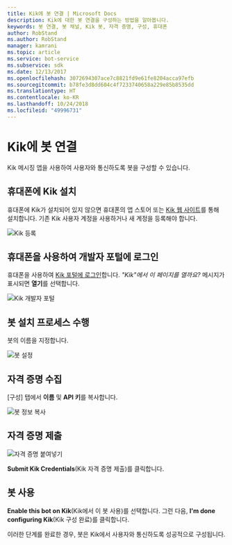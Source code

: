 ```yaml
---
title: Kik에 봇 연결 | Microsoft Docs
description: Kik에 대한 봇 연결을 구성하는 방법을 알아봅니다.
keywords: 봇 연결, 봇 채널, Kik 봇, 자격 증명, 구성, 휴대폰
author: RobStand
ms.author: RobStand
manager: kamrani
ms.topic: article
ms.service: bot-service
ms.subservice: sdk
ms.date: 12/13/2017
ms.openlocfilehash: 3072694307ace7c8821fd9e61fe8204acca97efb
ms.sourcegitcommit: b78fe3d8dd604c4f7233740658a229e85b8535dd
ms.translationtype: HT
ms.contentlocale: ko-KR
ms.lasthandoff: 10/24/2018
ms.locfileid: "49996731"
---
```

# <a name="connect-a-bot-to-kik"></a>Kik에 봇 연결

Kik 메시징 앱을 사용하여 사용자와 통신하도록 봇을 구성할 수 있습니다.

## <a name="install-kik-on-your-phone"></a>휴대폰에 Kik 설치

휴대폰에 Kik가 설치되어 있지 않으면 휴대폰의 앱 스토어 또는 <a href="https://www.kik.com/" target="_blank">Kik 웹 사이트</a>를 통해 설치합니다. 기존 Kik 사용자 계정을 사용하거나 새 계정을 등록해야 합니다.

![Kik 등록](./media/channels/kik-signup.png)

## <a name="log-into-the-dev-portal-with-your-mobile-phone"></a>휴대폰을 사용하여 개발자 포털에 로그인

휴대폰을 사용하여 <a href="https://dev.kik.com" target="_blank">Kik 포털에 로그인</a>합니다. _"Kik"에서 이 페이지를 열까요?_ 메시지가 표시되면 **열기**를 선택합니다. 

![Kik 개발자 포털](./media/channels/kik-dev-portal.png)

## <a name="follow-the-bot-setup-process"></a>봇 설치 프로세스 수행

봇의 이름을 지정합니다.

![봇 설정](./media/channels/kik-phone.png)

## <a name="gather-credentials"></a>자격 증명 수집

[구성] 탭에서 **이름** 및 **API 키**를 복사합니다.

![봇 정보 복사](./media/channels/kik-configure.png)

## <a name="submit-credentials"></a>자격 증명 제출

![자격 증명 붙여넣기](./media/channels/kik-creds.png)

**Submit Kik Credentials**(Kik 자격 증명 제출)를 클릭합니다.

## <a name="enable-the-bot"></a>봇 사용

**Enable this bot on Kik**(Kik에서 이 봇 사용)를 선택합니다. 그런 다음, **I'm done configuring Kik**(Kik 구성 완료)를 클릭합니다.

이러한 단계를 완료한 경우, 봇은 Kik에서 사용자와 통신하도록 성공적으로 구성됩니다.
